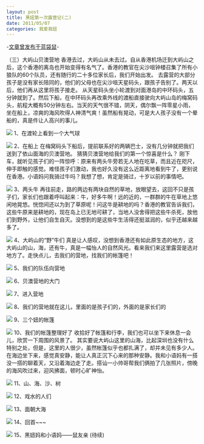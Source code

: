 ```yaml
---
layout: post
title: 黑妞第一次露营记(二)
date: 2011/05/07
categories: 我爱我妞
---
```


-[文章曾发布于蓝袋鼠](http://landaishu.hi2net.com/home/blog_read.asp?id=4175&blogid=98253)-



 （三）大屿山贝澳营地
 香港去过，大屿山从未去过。自从香港机场迁到大屿山之后，这个香港的离岛也开始变得有名气了。香港的教官在尖沙咀钟楼召集了所有小狼队的60个队员，还有随行的二十多位家长后，我们开始出发。
 去露营的大部分孩子是没有家长陪同的，他们的父母也在尖沙咀天星码头，跟孩子告别了。两天以后，他们再从这里将孩子接走。
 从天星码头坐小轮渡到对面港岛的中环码头，五分钟就到了。然后下船，在中环码头再改乘外线的渡船直接驶向大屿山岛的梅窝码头，航程大概有50分钟左右。当天的天气很不错，阴天，偶尔飘一阵零星小雨，坐在船上，凉爽的海风吹得人神清气爽！虽然船有晃动，可是大人孩子没有一个晕船的，真是件让人高兴的事儿。

![](/heiniuniu_uploads/upload20083/20115603713627.jpg)
 1、在渡轮上看到一个大气球

![](/heiniuniu_uploads/upload20083/20115604045406.jpg)
  2、在船上
 在梅窝码头下船后，提前联系好的两辆巴士，没有几分钟就把我们送到了依山面海的贝澳营地。
猜猜贝澳营地给我们的第一个惊喜是什么？
 刚下车，就听见孩子们的一阵惊呼：原来有两头牛旁若无人地在吃草，而且近在咫尺，伸手即触的感觉。难怪孩子们激动，我也好久没有这么近距离地看到牛了，更别说在香港。小语妈问我骑过牛吗？我想了想，肯定是骑过，十岁以前的事情吧。

![](/heiniuniu_uploads/upload20083/20115604229104.jpg)
 3、两头牛
 再往前走，路的两边有两块自然的草地，放眼望去，这回不只是孩子们，家长们也跟着呼叫起来：牛，好多牛啊！远的近的，一群群的牛在草地上悠闲地晃悠。恍惚间还以为到了草原呢！问这牛是耕地的吗？香港的教官告诉我们，这些牛原来是耕地的，现在岛上已无地可耕了，当地人没舍得把这些牛杀死，放他们到野外，让他们自生自灭。没想到的是这些牛生活得还挺滋润的，似乎还越来越多了。

![](/heiniuniu_uploads/upload20083/20115625327909.jpg)
 4、大屿山的“野”牛们
 真是让人感叹，没想到香港还有如此原生态的地方，这大屿山的山，海，还有牛，真是一幅怡人的自然风光。看来我们来这里露营是选对地方了。走快点儿，去我们的营地，找我们的帐篷吧！

![](/heiniuniu_uploads/upload20083/20115614823734.jpg) 5、我们的队伍向营地 

![](/heiniuniu_uploads/upload20083/2011561517265.jpg)
6、贝澳营地的大门

![](/heiniuniu_uploads/upload20083/20115622529984.jpg) 7、进入营地 

![](/heiniuniu_uploads/upload20083/20115623423817.jpg) 8、我们的营地就在这儿，里面的是孩子们的，外面的是家长们的 


![](/heiniuniu_uploads/upload20083/20115624525224.jpg)
9、三个妞的帐篷

![](/heiniuniu_uploads/upload20083/20115625150945.jpg)
10、我们的帐篷整理好了
 收拾好了帐篷和行李，我们也可以坐下来休息一会儿，欣赏一下周围的风景了。
 其实要说大屿山这里的山海，比起深圳也没有什么特别之处，但是，这里的人很少，虽然帐篷似乎也都扎满了，却并未见有多少人。在海边坐下来，感觉真安静，能让人真正沉下心来的那种安静。我和小语妈有一搭没一搭的聊着天，又沿着海边走了走。搭讪一小帅哥帮我们俩拍了几张照片，傍晚的海风吹过来，迎风拂面，顿时心旷神怡。

![](/heiniuniu_uploads/upload20083/20115653534844.jpg)
  11、山、海、沙、树

![](/heiniuniu_uploads/upload20083/20115653638735.jpg)
  12、戏水的人们

![](/heiniuniu_uploads/upload20083/20115653742637.jpg) 13、面朝大海 

![](/heiniuniu_uploads/upload20083/20115653949862.jpg)
 14、回首~~~

![](/heiniuniu_uploads/upload20083/2011565412147.jpg)
 15、黑妞妈和小语妈——鼠友亲
(待续)



